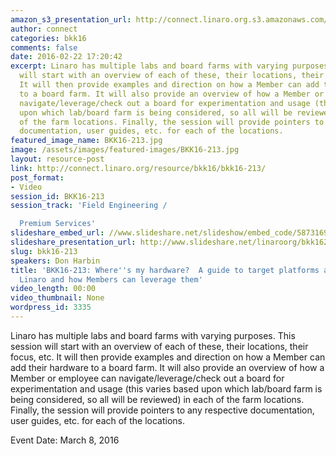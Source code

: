 ```yaml
---
amazon_s3_presentation_url: http://connect.linaro.org.s3.amazonaws.com/bkk16/Presentations/Tuesday/BKK16-213.pdf
author: connect
categories: bkk16
comments: false
date: 2016-02-22 17:20:42
excerpt: Linaro has multiple labs and board farms with varying purposes. This session
  will start with an overview of each of these, their locations, their focus, etc.
  It will then provide examples and direction on how a Member can add their hardware
  to a board farm. It will also provide an overview of how a Member or employee can
  navigate/leverage/check out a board for experimentation and usage (this varies based
  upon which lab/board farm is being considered, so all will be reviewed) in each
  of the farm locations. Finally, the session will provide pointers to any respective
  documentation, user guides, etc. for each of the locations.
featured_image_name: BKK16-213.jpg
image: /assets/images/featured-images/BKK16-213.jpg
layout: resource-post
link: http://connect.linaro.org/resource/bkk16/bkk16-213/
post_format:
- Video
session_id: BKK16-213
session_track: 'Field Engineering /

  Premium Services'
slideshare_embed_url: //www.slideshare.net/slideshow/embed_code/58731698
slideshare_presentation_url: http://www.slideshare.net/linaroorg/bkk16213-wheres-the-hardware
slug: bkk16-213
speakers: Don Harbin
title: 'BKK16-213: Where''s my hardware?  A guide to target platforms available in
  Linaro and how Members can leverage them'
video_length: 00:00
video_thumbnail: None
wordpress_id: 3335
---
```


Linaro has multiple labs and board farms with varying purposes. This session will start with an overview of each of these, their locations, their focus, etc. It will then provide examples and direction on how a Member can add their hardware to a board farm. It will also provide an overview of how a Member or employee can navigate/leverage/check out a board for experimentation and usage (this varies based upon which lab/board farm is being considered, so all will be reviewed) in each of the farm locations. Finally, the session will provide pointers to any respective documentation, user guides, etc. for each of the locations.

Event Date: March 8, 2016
